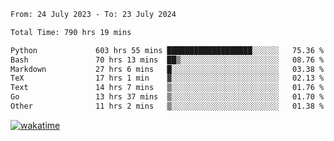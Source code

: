 <!--START_SECTION:waka-->

```txt
From: 24 July 2023 - To: 23 July 2024

Total Time: 790 hrs 19 mins

Python             603 hrs 55 mins ███████████████████░░░░░░   75.36 %
Bash               70 hrs 13 mins  ██▒░░░░░░░░░░░░░░░░░░░░░░   08.76 %
Markdown           27 hrs 6 mins   █░░░░░░░░░░░░░░░░░░░░░░░░   03.38 %
TeX                17 hrs 1 min    ▓░░░░░░░░░░░░░░░░░░░░░░░░   02.13 %
Text               14 hrs 7 mins   ▒░░░░░░░░░░░░░░░░░░░░░░░░   01.76 %
Go                 13 hrs 37 mins  ▒░░░░░░░░░░░░░░░░░░░░░░░░   01.70 %
Other              11 hrs 2 mins   ▒░░░░░░░░░░░░░░░░░░░░░░░░   01.38 %
```

<!--END_SECTION:waka-->
[![wakatime](https://wakatime.com/badge/user/5f89a63a-5294-4958-ad30-2b3455e63f2a.svg)](https://wakatime.com/@5f89a63a-5294-4958-ad30-2b3455e63f2a)
